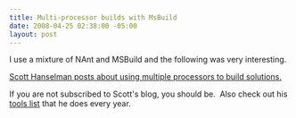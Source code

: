 ```yaml
---
title: Multi-processor builds with MsBuild
date: 2008-04-25 02:38:00 -05:00
layout: post
---
```


I use a mixture of NAnt and MSBuild and the following was very interesting.

[Scott Hanselman posts about using multiple processors to build solutions.](http://www.hanselman.com/blog/FasterBuildsWithMSBuildUsingParallelBuildsAndMulticoreCPUs.aspx) 

If you are not subscribed to Scott's blog, you should be.  Also check out his [tools list](http://www.hanselman.com/blog/ScottHanselmans2007UltimateDeveloperAndPowerUsersToolListForWindows.aspx) that he does every year.